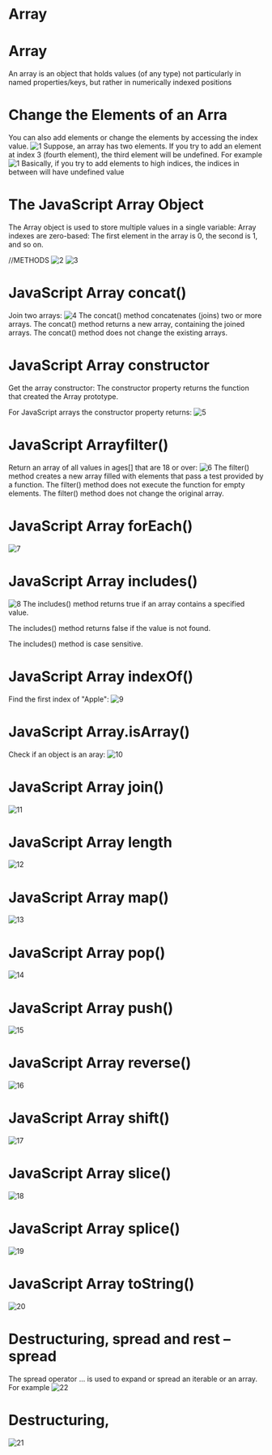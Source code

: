 # Array
# Array
An array is an object that holds values (of any type) not particularly in named 
properties/keys, but rather in numerically indexed positions

# Change the Elements of an Arra
You can also add elements or change the elements by accessing the index 
value.
![1](./Image/img-1.jpg)
Suppose, an array has two elements. If you try to add an element at index 3 (fourth 
element), the third element will be undefined. For example
![1](./Image/img-1.jpg)
Basically, if you try to add elements to high indices, the indices in between 
will have undefined value
# The JavaScript Array Object
The Array object is used to store multiple values in a single variable:
Array indexes are zero-based: The first element in the array is 0, the second is 1, and so on.

//METHODS
![2](./Image/img-2.jpg)
![3](./Image/img-3.jpg)

# JavaScript Array concat()
Join two arrays:
![4](./Image/img-4.jpg)
The concat() method concatenates (joins) two or more arrays.
The concat() method returns a new array, containing the joined arrays.
The concat() method does not change the existing arrays.

# JavaScript Array constructor
Get the array constructor:
The constructor property returns the function that created the Array prototype.

For JavaScript arrays the constructor property returns:
![5](./Image/img-5.jpg)

# JavaScript Arrayfilter()
Return an array of all values in ages[] that are 18 or over:
![6](./Image/img-6.jpg)
The filter() method creates a new array filled with elements that pass a test provided by a function.
The filter() method does not execute the function for empty elements.
The filter() method does not change the original array.
# JavaScript Array forEach()
![7](./Image/img-7.jpg)

# JavaScript Array includes()
![8](./Image/img-8.jpg)
The includes() method returns true if an array contains a specified value.

The includes() method returns false if the value is not found.

The includes() method is case sensitive.

# JavaScript Array indexOf()
Find the first index of "Apple":
![9](./Image/img-9.jpg)
# JavaScript Array.isArray()
Check if an object is an aray:
![10](./Image/img-10.jpg)
# JavaScript Array join()
![11](./Image/img-11.jpg)
# JavaScript Array length
![12](./Image/img-12.jpg)
# JavaScript Array map()
![13](./Image/img-13.jpg)
# JavaScript Array pop()
![14](./Image/img-14.jpg)
# JavaScript Array push()
![15](./Image/img-15.jpg)
# JavaScript Array reverse()
![16](./Image/img-16.jpg)
# JavaScript Array shift()
![17](./Image/img-17.jpg)
# JavaScript Array slice()
![18](./Image/img-18.jpg)
# JavaScript Array splice()
![19](./Image/img-19.jpg)
# JavaScript Array toString()
![20](./Image/img-20.jpg)
# Destructuring, spread and rest – spread
The spread operator ... is used to expand or spread an iterable or an array. 
For example
![22](./Image/img-22.jpg)

# Destructuring,
![21](./Image/img-21.jpg)





